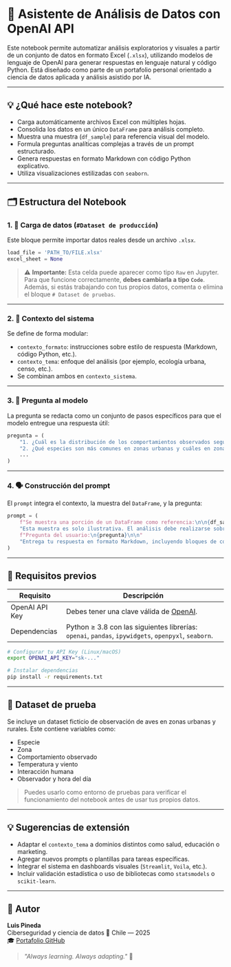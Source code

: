 # 🧠 Asistente de Análisis de Datos con OpenAI API

Este notebook permite automatizar análisis exploratorios y visuales a partir de un conjunto de datos en formato Excel (`.xlsx`), utilizando modelos de lenguaje de OpenAI para generar respuestas en lenguaje natural y código Python. Está diseñado como parte de un portafolio personal orientado a ciencia de datos aplicada y análisis asistido por IA.

---

## 💡 ¿Qué hace este notebook?

- Carga automáticamente archivos Excel con múltiples hojas.
- Consolida los datos en un único `DataFrame` para análisis completo.
- Muestra una muestra (`df_sample`) para referencia visual del modelo.
- Formula preguntas analíticas complejas a través de un prompt estructurado.
- Genera respuestas en formato Markdown con código Python explicativo.
- Utiliza visualizaciones estilizadas con `seaborn`.

---

## 🗂️ Estructura del Notebook

### 1. 🔄 Carga de datos (`#Dataset de producción`)
Este bloque permite importar datos reales desde un archivo `.xlsx`.

```python
load_file = 'PATH_TO/FILE.xlsx'
excel_sheet = None
```

> ⚠️ **Importante:** Esta celda puede aparecer como tipo `Raw` en Jupyter.  
> Para que funcione correctamente, **debes cambiarla a tipo `Code`**.  
> Además, si estás trabajando con tus propios datos, comenta o elimina el bloque `# Dataset de pruebas`.

---

### 2. 🧠 Contexto del sistema

Se define de forma modular:

- `contexto_formato`: instrucciones sobre estilo de respuesta (Markdown, código Python, etc.).
- `contexto_tema`: enfoque del análisis (por ejemplo, ecología urbana, censo, etc.).
- Se combinan ambos en `contexto_sistema`.

---

### 3. 🧾 Pregunta al modelo

La pregunta se redacta como un conjunto de pasos específicos para que el modelo entregue una respuesta útil:

```python
pregunta = (
    "1. ¿Cuál es la distribución de los comportamientos observados según la zona (urbana o rural)?\n"
    "2. ¿Qué especies son más comunes en zonas urbanas y cuáles en zonas rurales?\n"
    ...
)
```

---

### 4. 🗣️ Construcción del prompt

El `prompt` integra el contexto, la muestra del `DataFrame`, y la pregunta:

```python
prompt = (
    f"Se muestra una porción de un DataFrame como referencia:\n\n{df_sample}\n\n"
    "Esta muestra es solo ilustrativa. El análisis debe realizarse sobre el DataFrame completo `df_main`.\n\n"
    f"Pregunta del usuario:\n{pregunta}\n\n"
    "Entrega tu respuesta en formato Markdown, incluyendo bloques de código Python cuando sea necesario.\n"
)
```

---

## 🔐 Requisitos previos

| Requisito | Descripción |
|-----------|-------------|
| OpenAI API Key | Debes tener una clave válida de [OpenAI](https://platform.openai.com/). |
| Dependencias | Python ≥ 3.8 con las siguientes librerías: `openai`, `pandas`, `ipywidgets`, `openpyxl`, `seaborn`. |

```bash
# Configurar tu API Key (Linux/macOS)
export OPENAI_API_KEY="sk-..."

# Instalar dependencias
pip install -r requirements.txt
```

---

## 🧪 Dataset de prueba

Se incluye un dataset ficticio de observación de aves en zonas urbanas y rurales. Este contiene variables como:

- Especie
- Zona
- Comportamiento observado
- Temperatura y viento
- Interacción humana
- Observador y hora del día

> Puedes usarlo como entorno de pruebas para verificar el funcionamiento del notebook antes de usar tus propios datos.

---

## 💡 Sugerencias de extensión

- Adaptar el `contexto_tema` a dominios distintos como salud, educación o marketing.
- Agregar nuevos prompts o plantillas para tareas específicas.
- Integrar el sistema en dashboards visuales (`Streamlit`, `Voila`, etc.).
- Incluir validación estadística o uso de bibliotecas como `statsmodels` o `scikit-learn`.

---

## 👤 Autor

**Luis Pineda**  
Ciberseguridad y ciencia de datos
📍 Chile — 2025  
🎓 [Portafolio GitHub](https://github.com/tu_usuario)

> _"Always learning. Always adapting."_ 🚀

